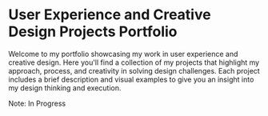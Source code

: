 # User Experience and Creative Design Projects Portfolio

Welcome to my portfolio showcasing my work in user experience and creative design. Here you'll find a collection of my projects that highlight my approach, process, and creativity in solving design challenges. Each project includes a brief description and visual examples to give you an insight into my design thinking and execution.

Note: In Progress
